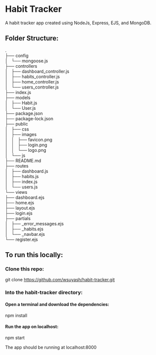 # Habit Tracker
A habit tracker app created using NodeJs, Express, EJS, and MongoDB.

## Folder Structure:
.<br>
├── config<br>
│   └── mongoose.js<br>
├── controllers<br>
│   ├── dashboard_controller.js<br>
│   ├── habits_controller.js<br>
│   ├── home_controller.js<br>
│   └── users_controller.js<br>
├── index.js<br>
├── models<br>
│   ├── Habit.js<br>
│   └── User.js<br>
├── package.json<br>
├── package-lock.json<br>
├── public<br>
│   ├── css<br>
│   ├── images<br>
│   │   ├── favicon.png<br>
│   │   ├── login.png<br>
│   │   └── logo.png<br>
│   └── js<br>
├── README.md<br>
├── routes<br>
│   ├── dashboard.js<br>
│   ├── habits.js<br>
│   ├── index.js<br>
│   └── users.js<br>
└── views<br>
    ├── dashboard.ejs<br>
    ├── home.ejs<br>
    ├── layout.ejs<br>
    ├── login.ejs<br>
    ├── partials<br>
    │   ├── _error_messages.ejs<br>
    │   ├── _habits.ejs<br>
    │   └── _navbar.ejs<br>
    └── register.ejs<br>
    
 ## To run this locally:
 ### Clone this repo: 
 git clone https://github.com/wsuyash/habit-tracker.git
 ### Into the habit-tracker directory:
 #### Open a terminal and download the dependencies:
 npm install
 #### Run the app on localhost:
 npm start
 
 The app should be running at localhost:8000
